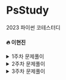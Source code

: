 # PsStudy
2023 파이썬 코테스터디

#### :fire: 이현진
<details>
<summary>1주차 문제풀이</summary>
<div markdown="1">

- [1이 될 떄 까지](https://github.com/hgene0929/algo/blob/main/%EC%9D%B4%EA%B2%83%EC%9D%B4_%EC%B7%A8%EC%97%85%EC%9D%84_%EC%9C%84%ED%95%9C_%EC%BD%94%EB%94%A9%ED%85%8C%EC%8A%A4%ED%8A%B8%EB%8B%A4/1%EC%A3%BC%EC%B0%A8_%EA%B7%B8%EB%A6%AC%EB%94%94/02_%EB%AC%B8%EC%A0%9C%ED%92%80%EC%9D%B4/1%EC%9D%B4_%EB%90%A0_%EB%95%8C%EA%B9%8C%EC%A7%80.py)
- [숫자 카드 게임](https://github.com/hgene0929/algo/blob/main/%EC%9D%B4%EA%B2%83%EC%9D%B4_%EC%B7%A8%EC%97%85%EC%9D%84_%EC%9C%84%ED%95%9C_%EC%BD%94%EB%94%A9%ED%85%8C%EC%8A%A4%ED%8A%B8%EB%8B%A4/1%EC%A3%BC%EC%B0%A8_%EA%B7%B8%EB%A6%AC%EB%94%94/02_%EB%AC%B8%EC%A0%9C%ED%92%80%EC%9D%B4/%EC%88%AB%EC%9E%90_%EC%B9%B4%EB%93%9C_%EA%B2%8C%EC%9E%84.py)
- [큰 수의 법칙](https://github.com/hgene0929/algo/blob/main/%EC%9D%B4%EA%B2%83%EC%9D%B4_%EC%B7%A8%EC%97%85%EC%9D%84_%EC%9C%84%ED%95%9C_%EC%BD%94%EB%94%A9%ED%85%8C%EC%8A%A4%ED%8A%B8%EB%8B%A4/1%EC%A3%BC%EC%B0%A8_%EA%B7%B8%EB%A6%AC%EB%94%94/02_%EB%AC%B8%EC%A0%9C%ED%92%80%EC%9D%B4/%ED%81%B0_%EC%88%98%EC%9D%98_%EB%B2%95%EC%B9%99.py)
- [함께 보면 좋을 것 같은 문제](https://github.com/hgene0929/algo/blob/main/%EC%99%B8%EB%B6%80_%EB%AC%B8%EC%A0%9C_%ED%92%80%EC%9D%B4/%EB%B0%B1%EC%A4%80_1676%EB%B2%88_%ED%8C%A9%ED%86%A0%EB%A6%AC%EC%96%BC_0%EC%9D%98_%EA%B0%9C%EC%88%98.py)
- [게임 개발](https://github.com/hgene0929/algo/blob/main/%EC%9D%B4%EA%B2%83%EC%9D%B4_%EC%B7%A8%EC%97%85%EC%9D%84_%EC%9C%84%ED%95%9C_%EC%BD%94%EB%94%A9%ED%85%8C%EC%8A%A4%ED%8A%B8%EB%8B%A4/2%EC%A3%BC%EC%B0%A8_%EA%B5%AC%ED%98%84/02_%EB%AC%B8%EC%A0%9C%ED%92%80%EC%9D%B4/%EA%B2%8C%EC%9E%84_%EA%B0%9C%EB%B0%9C.py)
- [왕살의 나이트](https://github.com/hgene0929/algo/blob/main/%EC%9D%B4%EA%B2%83%EC%9D%B4_%EC%B7%A8%EC%97%85%EC%9D%84_%EC%9C%84%ED%95%9C_%EC%BD%94%EB%94%A9%ED%85%8C%EC%8A%A4%ED%8A%B8%EB%8B%A4/2%EC%A3%BC%EC%B0%A8_%EA%B5%AC%ED%98%84/02_%EB%AC%B8%EC%A0%9C%ED%92%80%EC%9D%B4/%EC%99%95%EC%8B%A4%EC%9D%98_%EB%82%98%EC%9D%B4%ED%8A%B8.py)
- [모험가 길드](https://github.com/hgene0929/algo/blob/main/%EC%9D%B4%EA%B2%83%EC%9D%B4_%EC%B7%A8%EC%97%85%EC%9D%84_%EC%9C%84%ED%95%9C_%EC%BD%94%EB%94%A9%ED%85%8C%EC%8A%A4%ED%8A%B8%EB%8B%A4/1%EC%A3%BC%EC%B0%A8_%EA%B7%B8%EB%A6%AC%EB%94%94/02_%EB%AC%B8%EC%A0%9C%ED%92%80%EC%9D%B4/%EB%AA%A8%ED%97%98%EA%B0%80_%EA%B8%B8%EB%93%9C.py)
- [곱하기 혹은 더하기](https://github.com/hgene0929/algo/blob/main/%EC%9D%B4%EA%B2%83%EC%9D%B4_%EC%B7%A8%EC%97%85%EC%9D%84_%EC%9C%84%ED%95%9C_%EC%BD%94%EB%94%A9%ED%85%8C%EC%8A%A4%ED%8A%B8%EB%8B%A4/1%EC%A3%BC%EC%B0%A8_%EA%B7%B8%EB%A6%AC%EB%94%94/02_%EB%AC%B8%EC%A0%9C%ED%92%80%EC%9D%B4/%EA%B3%B1%ED%95%98%EA%B8%B0_%ED%98%B9%EC%9D%80_%EB%8D%94%ED%95%98%EA%B8%B0.py)

</div>
</details>

<details>
<summary>2주차 문제풀이</summary>
<div markdown="1">

- [문자열 뒤집기](https://github.com/hgene0929/algo/blob/main/%EC%9D%B4%EA%B2%83%EC%9D%B4_%EC%B7%A8%EC%97%85%EC%9D%84_%EC%9C%84%ED%95%9C_%EC%BD%94%EB%94%A9%ED%85%8C%EC%8A%A4%ED%8A%B8%EB%8B%A4/1%EC%A3%BC%EC%B0%A8_%EA%B7%B8%EB%A6%AC%EB%94%94/02_%EB%AC%B8%EC%A0%9C%ED%92%80%EC%9D%B4/%EB%AC%B8%EC%9E%90%EC%97%B4_%EB%92%A4%EC%A7%91%EA%B8%B0.py)
- [만들 수 없는 금액 :scream:](https://github.com/hgene0929/algo/blob/main/%EC%9D%B4%EA%B2%83%EC%9D%B4_%EC%B7%A8%EC%97%85%EC%9D%84_%EC%9C%84%ED%95%9C_%EC%BD%94%EB%94%A9%ED%85%8C%EC%8A%A4%ED%8A%B8%EB%8B%A4/1%EC%A3%BC%EC%B0%A8_%EA%B7%B8%EB%A6%AC%EB%94%94/02_%EB%AC%B8%EC%A0%9C%ED%92%80%EC%9D%B4/%EB%A7%8C%EB%93%A4_%EC%88%98_%EC%97%86%EB%8A%94_%EA%B8%88%EC%95%A1.py)
- [볼링공 고르기 :scream:](https://github.com/hgene0929/algo/blob/main/%EC%9D%B4%EA%B2%83%EC%9D%B4_%EC%B7%A8%EC%97%85%EC%9D%84_%EC%9C%84%ED%95%9C_%EC%BD%94%EB%94%A9%ED%85%8C%EC%8A%A4%ED%8A%B8%EB%8B%A4/1%EC%A3%BC%EC%B0%A8_%EA%B7%B8%EB%A6%AC%EB%94%94/02_%EB%AC%B8%EC%A0%9C%ED%92%80%EC%9D%B4/%EB%B3%BC%EB%A7%81%EA%B3%B5_%EA%B3%A0%EB%A5%B4%EA%B8%B0.py)
- [무지의 먹방 라이브](https://github.com/hgene0929/algo/blob/main/%EC%9D%B4%EA%B2%83%EC%9D%B4_%EC%B7%A8%EC%97%85%EC%9D%84_%EC%9C%84%ED%95%9C_%EC%BD%94%EB%94%A9%ED%85%8C%EC%8A%A4%ED%8A%B8%EB%8B%A4/1%EC%A3%BC%EC%B0%A8_%EA%B7%B8%EB%A6%AC%EB%94%94/02_%EB%AC%B8%EC%A0%9C%ED%92%80%EC%9D%B4/%EB%AC%B4%EC%A7%80%EC%9D%98_%EB%A8%B9%EB%B0%A9_%EB%9D%BC%EC%9D%B4%EB%B8%8C.py)
- [럭키 스트레이트](https://github.com/hgene0929/algo/blob/main/%EC%9D%B4%EA%B2%83%EC%9D%B4_%EC%B7%A8%EC%97%85%EC%9D%84_%EC%9C%84%ED%95%9C_%EC%BD%94%EB%94%A9%ED%85%8C%EC%8A%A4%ED%8A%B8%EB%8B%A4/2%EC%A3%BC%EC%B0%A8_%EA%B5%AC%ED%98%84/02_%EB%AC%B8%EC%A0%9C%ED%92%80%EC%9D%B4/%EB%9F%AD%ED%82%A4_%EC%8A%A4%ED%8A%B8%EB%A0%88%EC%9D%B4%ED%8A%B8.py)
- [문자열 재정렬](https://github.com/hgene0929/algo/blob/main/%EC%9D%B4%EA%B2%83%EC%9D%B4_%EC%B7%A8%EC%97%85%EC%9D%84_%EC%9C%84%ED%95%9C_%EC%BD%94%EB%94%A9%ED%85%8C%EC%8A%A4%ED%8A%B8%EB%8B%A4/2%EC%A3%BC%EC%B0%A8_%EA%B5%AC%ED%98%84/02_%EB%AC%B8%EC%A0%9C%ED%92%80%EC%9D%B4/%EB%AC%B8%EC%9E%90%EC%97%B4_%EC%9E%AC%EC%A0%95%EB%A0%AC.py)
- [문자열 압축](https://github.com/hgene0929/algo/blob/main/%EC%9D%B4%EA%B2%83%EC%9D%B4_%EC%B7%A8%EC%97%85%EC%9D%84_%EC%9C%84%ED%95%9C_%EC%BD%94%EB%94%A9%ED%85%8C%EC%8A%A4%ED%8A%B8%EB%8B%A4/2%EC%A3%BC%EC%B0%A8_%EA%B5%AC%ED%98%84/02_%EB%AC%B8%EC%A0%9C%ED%92%80%EC%9D%B4/%EB%AC%B8%EC%9E%90%EC%97%B4_%EC%95%95%EC%B6%95.py)

</div>
</details>

<details>
<summary>3주차 문제풀이</summary>
<div markdown="1">

- [자물쇠와 열쇠 :scream:](https://github.com/hgene0929/algo/blob/main/%EC%9D%B4%EA%B2%83%EC%9D%B4_%EC%B7%A8%EC%97%85%EC%9D%84_%EC%9C%84%ED%95%9C_%EC%BD%94%EB%94%A9%ED%85%8C%EC%8A%A4%ED%8A%B8%EB%8B%A4/2%EC%A3%BC%EC%B0%A8_%EA%B5%AC%ED%98%84/02_%EB%AC%B8%EC%A0%9C%ED%92%80%EC%9D%B4/%EC%9E%90%EB%AC%BC%EC%87%A0%EC%99%80_%EC%97%B4%EC%87%A0.py)
- [뱀](https://github.com/hgene0929/algo/blob/main/%EC%9D%B4%EA%B2%83%EC%9D%B4_%EC%B7%A8%EC%97%85%EC%9D%84_%EC%9C%84%ED%95%9C_%EC%BD%94%EB%94%A9%ED%85%8C%EC%8A%A4%ED%8A%B8%EB%8B%A4/2%EC%A3%BC%EC%B0%A8_%EA%B5%AC%ED%98%84/02_%EB%AC%B8%EC%A0%9C%ED%92%80%EC%9D%B4/%EB%B1%80.py)
- [기둥과 보 설치](https://github.com/hgene0929/algo/blob/main/%EC%9D%B4%EA%B2%83%EC%9D%B4_%EC%B7%A8%EC%97%85%EC%9D%84_%EC%9C%84%ED%95%9C_%EC%BD%94%EB%94%A9%ED%85%8C%EC%8A%A4%ED%8A%B8%EB%8B%A4/2%EC%A3%BC%EC%B0%A8_%EA%B5%AC%ED%98%84/02_%EB%AC%B8%EC%A0%9C%ED%92%80%EC%9D%B4/%EA%B8%B0%EB%91%A5%EA%B3%BC_%EB%B3%B4_%EC%84%A4%EC%B9%98.py)
- [치킨 배달](https://github.com/hgene0929/algo/blob/main/%EC%9D%B4%EA%B2%83%EC%9D%B4_%EC%B7%A8%EC%97%85%EC%9D%84_%EC%9C%84%ED%95%9C_%EC%BD%94%EB%94%A9%ED%85%8C%EC%8A%A4%ED%8A%B8%EB%8B%A4/2%EC%A3%BC%EC%B0%A8_%EA%B5%AC%ED%98%84/02_%EB%AC%B8%EC%A0%9C%ED%92%80%EC%9D%B4/%EC%B9%98%ED%82%A8_%EB%B0%B0%EB%8B%AC.py)
- [외벽 점검 :scream:] <b>조금 더 성찰 해보겠습니다.. 자꾸 오답이 나와서요!!</b>
- [음료수 얼려먹기](https://github.com/hgene0929/algo/blob/main/%EC%9D%B4%EA%B2%83%EC%9D%B4_%EC%B7%A8%EC%97%85%EC%9D%84_%EC%9C%84%ED%95%9C_%EC%BD%94%EB%94%A9%ED%85%8C%EC%8A%A4%ED%8A%B8%EB%8B%A4/3%EC%A3%BC%EC%B0%A8_DFS%26BFS/02_%EB%AC%B8%EC%A0%9C%ED%92%80%EC%9D%B4/%EC%9D%8C%EB%A3%8C%EC%88%98_%EC%96%BC%EB%A0%A4_%EB%A8%B9%EA%B8%B0.py)
- [미로 탈출](https://github.com/hgene0929/algo/blob/main/%EC%9D%B4%EA%B2%83%EC%9D%B4_%EC%B7%A8%EC%97%85%EC%9D%84_%EC%9C%84%ED%95%9C_%EC%BD%94%EB%94%A9%ED%85%8C%EC%8A%A4%ED%8A%B8%EB%8B%A4/3%EC%A3%BC%EC%B0%A8_DFS%26BFS/02_%EB%AC%B8%EC%A0%9C%ED%92%80%EC%9D%B4/%EB%AF%B8%EB%A1%9C_%ED%83%88%EC%B6%9C.py)

</div>
</details>
